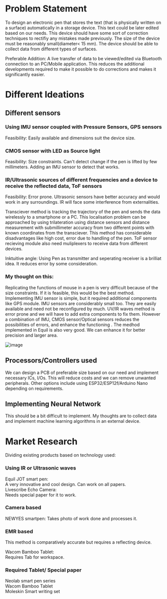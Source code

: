 # Problem Statement

To design an electronic pen that stores the text (that is physically written on a surface) automatically in a storage device. This text could be later edited based on our needs. This device should have some sort of correction techniques to rectifiy any mistakes made previously. The size of the device must be reasonably small(diameter< 15 mm). The device should be able to collect data from different types of surfaces.  

Preferable Addition:
A live transfer of data to be viewed/edited via Bluetooth connection to an PC/Mobile application. This reduces the additional developments required to make it possible to do corrections and makes it significantly easier.  

# Different Ideations

## Different sensors

### Using IMU sensor coupled with Pressure Sensors, GPS sensors

Feasibility: Easily available and dimensions suit the device size.   

### CMOS sensor with LED as Source light

Feasibility: Size constraints. Can't detect change if the pen is lifted by few millimeters. Adding an IMU sensor to detect that works.

### IR/Ultrasonic sources of different frequencies and a device to receive the reflected data, ToF sensors  

Feasibility: Error prone. Ultrasonic sensors have better accuracy and would work in any surroundings. IR will face some interference from externalities.    

Transciever method is tracking the trajectory of the pen and sends the data wirelessly to a smartphone or a PC. This localisation problem can be approached by using trilateration using distance sensors and distance measurement with submillimeter accuracy from two different points with known coordinates from the transciever. This method has considerable disadvantages like high cost, error due to handling of the pen. ToF sensor recieving module also need muliplexers to receive data from different devices.

Inktuitive angle: Using Pen as transmitter and seperating receiver is a brilliat idea. It reduces error by some consideration.

### My thought on this:
Replicating the functions of mouse in a pen is very difficult because of the size constraints. If it is feasible, this would be the best method. Implementing IMU sensor is simple, but it required additional components like GPS module. IMU sensors are considerably small too. They are easily available and need not be reconfigured by much. UV/IR waves method is error prone and we will have to add extra components to fix them. However a combination of IMU, CMOS sensor/Optical sensors reduces the possibilities of errors, and enhance the functioning . The medhod implemented in Equil is also very good. We can enhance it for better precision and larger area. 

![image](https://user-images.githubusercontent.com/84671311/121810797-d0bea500-cc7f-11eb-9853-ba03bc152702.png)

## Processors/Controllers used

We can design a PCB of preferable size based on our need and implement necessary ICs, I/Os. This will reduce costs and we can remove unwanted peripherals. Other options include using ESP32/ESP12f/Arduino Nano depending on requirements.

## Implementing Neural Network

This should be a bit difficult to implement. My thoughts are to collect data and implement machine learning algorithms in an external device.

# Market Research  

Dividing existing products based on technology used:

### Using IR or Ultrasonic waves

Equil JOT smart pen:   
A very innovative and cool design. Can work on all papers.  
Livescribe Echo Camera:  
Needs special paper for it to work.  

### Camera based

NEWYES smartpen:
Takes photo of work done and processes it.  

### EMR based
This method is comparatively accurate but requires a reflecting device.  

Wacom Bamboo Tablet:  
Requires Tab for workspace.  

### Required Tablet/ Special paper

Neolab smart pen series  
Wacom Bamboo Tablet  
Moleskin Smart writing set  















